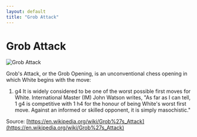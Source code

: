 ```yaml
---
layout: default
title: "Grob Attack"
---
```


# Grob Attack

![Grob Attack](https://www.thechesswebsite.com/wp-content/uploads/2018/10/grob-attack.png)

Grob's Attack, or the Grob Opening, is an unconventional chess opening in which White begins with the move:

1. g4
It is widely considered to be one of the worst possible first moves for White. International Master (IM) John Watson writes, "As far as I can tell, 1 g4 is competitive with 1 h4 for the honour of being White's worst first move. Against an informed or skilled opponent, it is simply masochistic."

Source: [https://en.wikipedia.org/wiki/Grob%27s_Attack](https://en.wikipedia.org/wiki/Grob%27s_Attack)
